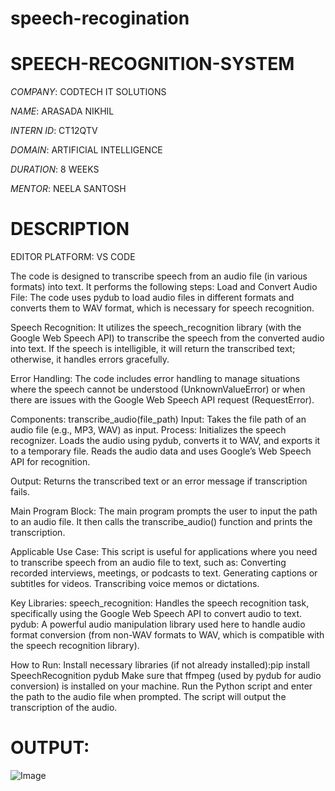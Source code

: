 # speech-recogination
# SPEECH-RECOGNITION-SYSTEM
*COMPANY*: CODTECH IT SOLUTIONS

*NAME*: ARASADA NIKHIL

*INTERN ID*: CT12QTV

*DOMAIN*: ARTIFICIAL INTELLIGENCE

*DURATION*: 8 WEEKS

*MENTOR*: NEELA SANTOSH

# DESCRIPTION
EDITOR PLATFORM: VS CODE

The code is designed to transcribe speech from an audio file (in various formats) into text.
It performs the following steps:
Load and Convert Audio File:
The code uses pydub to load audio files in different formats and converts them to WAV format, which is necessary for speech recognition.

Speech Recognition:
It utilizes the speech_recognition library (with the Google Web Speech API) to transcribe the speech from the converted audio into text.
If the speech is intelligible, it will return the transcribed text; otherwise, it handles errors gracefully.

Error Handling:
The code includes error handling to manage situations where the speech cannot be understood (UnknownValueError) or when there are issues with the Google Web Speech API request (RequestError).

Components:
transcribe_audio(file_path)
Input: Takes the file path of an audio file (e.g., MP3, WAV) as input.
Process:
Initializes the speech recognizer.
Loads the audio using pydub, converts it to WAV, and exports it to a temporary file.
Reads the audio data and uses Google’s Web Speech API for recognition.

Output: Returns the transcribed text or an error message if transcription fails.

Main Program Block:
The main program prompts the user to input the path to an audio file.
It then calls the transcribe_audio() function and prints the transcription.

Applicable Use Case:
This script is useful for applications where you need to transcribe speech from an audio file to text, such as:
Converting recorded interviews, meetings, or podcasts to text.
Generating captions or subtitles for videos.
Transcribing voice memos or dictations.

Key Libraries:
speech_recognition: Handles the speech recognition task, specifically using the Google Web Speech API to convert audio to text.
pydub: A powerful audio manipulation library used here to handle audio format conversion (from non-WAV formats to WAV, which is compatible with the speech recognition library).

How to Run:
Install necessary libraries (if not already installed):pip install SpeechRecognition pydub
Make sure that ffmpeg (used by pydub for audio conversion) is installed on your machine.
Run the Python script and enter the path to the audio file when prompted.
The script will output the transcription of the audio.

# OUTPUT:
![Image](https://github.com/user-attachments/assets/e3994344-f142-4d63-adb1-8a7483f4aa6a)
